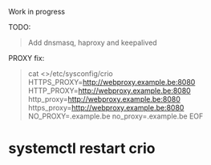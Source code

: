 Work in progress

TODO:
>Add dnsmasq, haproxy and keepalived

PROXY fix:
> cat <<EOF>>/etc/sysconfig/crio
  HTTPS_PROXY=http://webproxy.example.be:8080
  HTTP_PROXY=http://webproxy.example.be:8080
  http_proxy=http://webproxy.example.be:8080
  https_proxy=http://webproxy.example.be:8080
  NO_PROXY=.example.be
  no_proxy=.example.be
  EOF

  # systemctl restart crio
